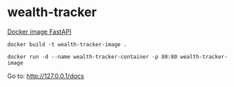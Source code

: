 # wealth-tracker

[Docker image FastAPI](https://fastapi.tiangolo.com/deployment/docker/#build-a-docker-image-for-fastapi)

```shell
docker build -t wealth-tracker-image .

docker run -d --name wealth-tracker-container -p 80:80 wealth-tracker-image
```

Go to: http://127.0.0.1/docs
